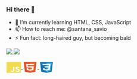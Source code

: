 ### Hi there 👋


- 🌱 I’m currently learning HTML, CSS, JavaScript
- 📫 How to reach me: @santana_savio
- ⚡ Fun fact: long-haired guy, but becoming bald

<div>
   <a href="https://github.com/Antonio-Savio">
   <img height="180em" src="https://github-readme-stats.vercel.app/api?username=Antonio-Savio&show_icons=true&theme=tokyonight&include_all_commits=true&count_private=true"/>
   <img height="180em" src="https://github-readme-stats.vercel.app/api/top-langs/?username=Antonio-Savio&layout=compact&langs_count=6&theme=tokyonight"/>

</div>
<div style="display: inline_block"><br>
  <img align="center" alt="Js" height="30" width="40" src="https://raw.githubusercontent.com/devicons/devicon/master/icons/javascript/javascript-plain.svg">
  <img align="center" alt="HTML" height="30" width="40" src="https://raw.githubusercontent.com/devicons/devicon/master/icons/html5/html5-original.svg">
  <img align="center" alt="CSS" height="30" width="40" src="https://raw.githubusercontent.com/devicons/devicon/master/icons/css3/css3-original.svg">
</div>
 
